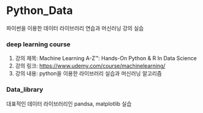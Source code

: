 # Python_Data
파이썬을 이용한 데이터 라이브러리 연습과 머신러닝 강의 실습


### deep learning course
1. 강의 제목: Machine Learning A-Z™: Hands-On Python & R In Data Science
2. 강의 링크: https://www.udemy.com/course/machinelearning/
3. 강의 내용: python을 이용한 라이브러리 실습과 머신러닝 알고리즘 

### Data_library
대표적인 데이터 라이브러리인 pandsa, matplotlib 실습
